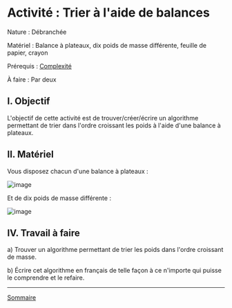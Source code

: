 # Activité : Trier à l'aide de balances

Nature : Débranchée

Matériel : Balance à plateaux, dix poids de masse différente, feuille de papier, crayon

Prérequis : [Complexité](./../Optimisation/Complexité.md)

À faire : Par deux

## I. Objectif

L'objectif de cette activité est de trouver/créer/écrire un algorithme permettant de trier dans l'ordre croissant les poids à l'aide d'une balance à plateaux.

## II. Matériel

Vous disposez chacun d'une balance à plateaux : 

![image](./img/balance_a_plateaux.png)

Et de dix poids de masse différente :

![image](./img/poids.jpg)

## IV. Travail à faire

a) Trouver un algorithme permettant de trier les poids dans l'ordre croissant de masse.

b) Écrire cet algorithme en français de telle façon à ce n'importe qui puisse le comprendre et le refaire.

_______________________

[Sommaire](./../README.md)
